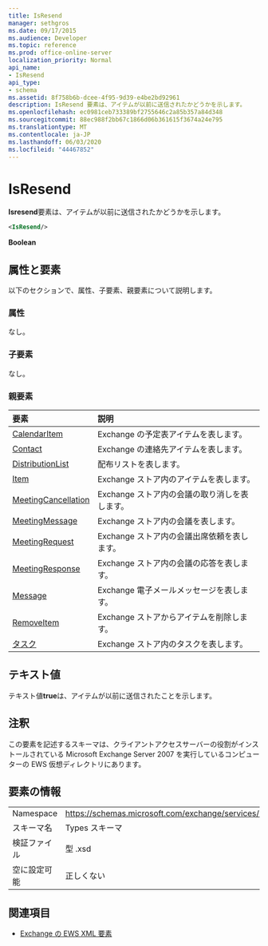 ```yaml
---
title: IsResend
manager: sethgros
ms.date: 09/17/2015
ms.audience: Developer
ms.topic: reference
ms.prod: office-online-server
localization_priority: Normal
api_name:
- IsResend
api_type:
- schema
ms.assetid: 8f758b6b-dcee-4f95-9d39-e4be2bd92961
description: IsResend 要素は、アイテムが以前に送信されたかどうかを示します。
ms.openlocfilehash: ec0981ceb733389bf2755646c2a85b357a84d348
ms.sourcegitcommit: 88ec988f2bb67c1866d06b361615f3674a24e795
ms.translationtype: MT
ms.contentlocale: ja-JP
ms.lasthandoff: 06/03/2020
ms.locfileid: "44467852"
---
```

# <a name="isresend"></a>IsResend

**Isresend**要素は、アイテムが以前に送信されたかどうかを示します。 
  
```xml
<IsResend/>
```

 **Boolean**
## <a name="attributes-and-elements"></a>属性と要素

以下のセクションで、属性、子要素、親要素について説明します。
  
### <a name="attributes"></a>属性

なし。
  
### <a name="child-elements"></a>子要素

なし。
  
### <a name="parent-elements"></a>親要素

|**要素**|**説明**|
|:-----|:-----|
|[CalendarItem](calendaritem.md) <br/> |Exchange の予定表アイテムを表します。  <br/> |
|[Contact](contact.md) <br/> |Exchange の連絡先アイテムを表します。  <br/> |
|[DistributionList](distributionlist.md) <br/> |配布リストを表します。  <br/> |
|[Item](item.md) <br/> |Exchange ストア内のアイテムを表します。  <br/> |
|[MeetingCancellation](meetingcancellation.md) <br/> |Exchange ストア内の会議の取り消しを表します。  <br/> |
|[MeetingMessage](meetingmessage.md) <br/> |Exchange ストア内の会議を表します。  <br/> |
|[MeetingRequest](meetingrequest.md) <br/> |Exchange ストア内の会議出席依頼を表します。  <br/> |
|[MeetingResponse](meetingresponse.md) <br/> |Exchange ストア内の会議の応答を表します。  <br/> |
|[Message](message-ex15websvcsotherref.md) <br/> |Exchange 電子メールメッセージを表します。  <br/> |
|[RemoveItem](removeitem.md) <br/> |Exchange ストアからアイテムを削除します。  <br/> |
|[タスク](task.md) <br/> |Exchange ストア内のタスクを表します。  <br/> |
   
## <a name="text-value"></a>テキスト値

テキスト値**true**は、アイテムが以前に送信されたことを示します。 
  
## <a name="remarks"></a>注釈

この要素を記述するスキーマは、クライアントアクセスサーバーの役割がインストールされている Microsoft Exchange Server 2007 を実行しているコンピューターの EWS 仮想ディレクトリにあります。
  
## <a name="element-information"></a>要素の情報

|||
|:-----|:-----|
|Namespace  <br/> |https://schemas.microsoft.com/exchange/services/2006/types  <br/> |
|スキーマ名  <br/> |Types スキーマ  <br/> |
|検証ファイル  <br/> |型 .xsd  <br/> |
|空に設定可能  <br/> |正しくない  <br/> |
   
## <a name="see-also"></a>関連項目



- [Exchange の EWS XML 要素](ews-xml-elements-in-exchange.md)

